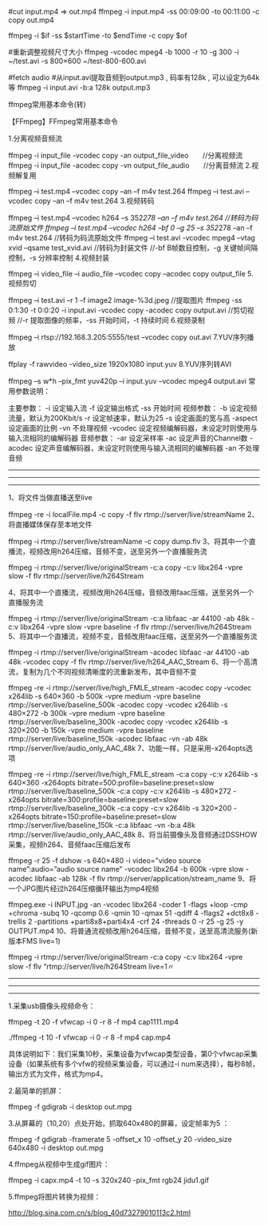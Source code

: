 #cut input.mp4 => out.mp4
ffmpeg -i input.mp4 -ss 00:09:00 -to 00:11:00 -c copy out.mp4

ffmpeg -i $if -ss $startTime -to $endTime -c copy $of


#重新调整视频尺寸大小
ffmpeg -vcodec mpeg4 -b 1000 -r 10 -g 300 -i ~/test.avi -s 800×600 ~/test-800-600.avi



#fetch audio
#从input.avi提取音频到output.mp3 , 码率有128k , 可以设定为64k等
ffmpeg -i input.avi -b:a 128k output.mp3




ffmpeg常用基本命令(转)

【FFmpeg】FFmpeg常用基本命令

 

1.分离视频音频流

ffmpeg -i input_file -vcodec copy -an output_file_video　　//分离视频流
ffmpeg -i input_file -acodec copy -vn output_file_audio　　//分离音频流
2.视频解复用

ffmpeg –i test.mp4 –vcodec copy –an –f m4v test.264
ffmpeg –i test.avi –vcodec copy –an –f m4v test.264
3.视频转码

ffmpeg –i test.mp4 –vcodec h264 –s 352*278 –an –f m4v test.264              //转码为码流原始文件
ffmpeg –i test.mp4 –vcodec h264 –bf 0 –g 25 –s 352*278 –an –f m4v test.264  //转码为码流原始文件
ffmpeg –i test.avi -vcodec mpeg4 –vtag xvid –qsame test_xvid.avi            //转码为封装文件
//-bf B帧数目控制，-g 关键帧间隔控制，-s 分辨率控制
4.视频封装

ffmpeg –i video_file –i audio_file –vcodec copy –acodec copy output_file
5.视频剪切

ffmpeg –i test.avi –r 1 –f image2 image-%3d.jpeg        //提取图片
ffmpeg -ss 0:1:30 -t 0:0:20 -i input.avi -vcodec copy -acodec copy output.avi    //剪切视频
//-r 提取图像的频率，-ss 开始时间，-t 持续时间
6.视频录制

ffmpeg –i rtsp://192.168.3.205:5555/test –vcodec copy out.avi
7.YUV序列播放

ffplay -f rawvideo -video_size 1920x1080 input.yuv
8.YUV序列转AVI

ffmpeg –s w*h –pix_fmt yuv420p –i input.yuv –vcodec mpeg4 output.avi
常用参数说明：

主要参数： -i 设定输入流 -f 设定输出格式 -ss 开始时间 视频参数： -b 设定视频流量，默认为200Kbit/s -r 设定帧速率，默认为25 -s 设定画面的宽与高 -aspect 设定画面的比例 -vn 不处理视频 -vcodec 设定视频编解码器，未设定时则使用与输入流相同的编解码器 音频参数： -ar 设定采样率 -ac 设定声音的Channel数 -acodec 设定声音编解码器，未设定时则使用与输入流相同的编解码器 -an 不处理音频

------------------------------------------------------------------------

----------------------------------------------------------------------------------------------------------

------------------------------------------------------------------------

1、将文件当做直播送至live

ffmpeg -re -i localFile.mp4 -c copy -f flv rtmp://server/live/streamName
2、将直播媒体保存至本地文件

 

ffmpeg -i rtmp://server/live/streamName -c copy dump.flv
3、将其中一个直播流，视频改用h264压缩，音频不变，送至另外一个直播服务流

 

ffmpeg -i rtmp://server/live/originalStream -c:a copy -c:v libx264 -vpre slow -f flv rtmp://server/live/h264Stream
 

4、将其中一个直播流，视频改用h264压缩，音频改用faac压缩，送至另外一个直播服务流

ffmpeg -i rtmp://server/live/originalStream -c:a libfaac -ar 44100 -ab 48k -c:v libx264 -vpre slow -vpre baseline -f flv rtmp://server/live/h264Stream
5、将其中一个直播流，视频不变，音频改用faac压缩，送至另外一个直播服务流

ffmpeg -i rtmp://server/live/originalStream -acodec libfaac -ar 44100 -ab 48k -vcodec copy -f flv rtmp://server/live/h264_AAC_Stream
6、将一个高清流，复制为几个不同视频清晰度的流重新发布，其中音频不变

ffmpeg -re -i rtmp://server/live/high_FMLE_stream -acodec copy -vcodec x264lib -s 640×360 -b 500k -vpre medium -vpre baseline rtmp://server/live/baseline_500k -acodec copy -vcodec x264lib -s 480×272 -b 300k -vpre medium -vpre baseline rtmp://server/live/baseline_300k -acodec copy -vcodec x264lib -s 320×200 -b 150k -vpre medium -vpre baseline rtmp://server/live/baseline_150k -acodec libfaac -vn -ab 48k rtmp://server/live/audio_only_AAC_48k
7、功能一样，只是采用-x264opts选项

ffmpeg -re -i rtmp://server/live/high_FMLE_stream -c:a copy -c:v x264lib -s 640×360 -x264opts bitrate=500:profile=baseline:preset=slow rtmp://server/live/baseline_500k -c:a copy -c:v x264lib -s 480×272 -x264opts bitrate=300:profile=baseline:preset=slow rtmp://server/live/baseline_300k -c:a copy -c:v x264lib -s 320×200 -x264opts bitrate=150:profile=baseline:preset=slow rtmp://server/live/baseline_150k -c:a libfaac -vn -b:a 48k rtmp://server/live/audio_only_AAC_48k
8、将当前摄像头及音频通过DSSHOW采集，视频h264、音频faac压缩后发布

ffmpeg -r 25 -f dshow -s 640×480 -i video=”video source name”:audio=”audio source name” -vcodec libx264 -b 600k -vpre slow -acodec libfaac -ab 128k -f flv rtmp://server/application/stream_name
9、将一个JPG图片经过h264压缩循环输出为mp4视频

ffmpeg.exe -i INPUT.jpg -an -vcodec libx264 -coder 1 -flags +loop -cmp +chroma -subq 10 -qcomp 0.6 -qmin 10 -qmax 51 -qdiff 4 -flags2 +dct8x8 -trellis 2 -partitions +parti8x8+parti4x4 -crf 24 -threads 0 -r 25 -g 25 -y OUTPUT.mp4
10、将普通流视频改用h264压缩，音频不变，送至高清流服务(新版本FMS live=1)

ffmpeg -i rtmp://server/live/originalStream -c:a copy -c:v libx264 -vpre slow -f flv “rtmp://server/live/h264Stream live=1〃


------------------------------------------------------------------------

----------------------------------------------------------------------------------------------------------

------------------------------------------------------------------------

 

1.采集usb摄像头视频命令：

ffmpeg -t 20 -f vfwcap -i 0 -r 8 -f mp4 cap1111.mp4

 

./ffmpeg -t 10 -f vfwcap -i 0 -r 8 -f mp4 cap.mp4

具体说明如下：我们采集10秒，采集设备为vfwcap类型设备，第0个vfwcap采集设备（如果系统有多个vfw的视频采集设备，可以通过-i num来选择），每秒8帧，输出方式为文件，格式为mp4。

 

2.最简单的抓屏：

ffmpeg -f gdigrab -i desktop out.mpg 

 

3.从屏幕的（10,20）点处开始，抓取640x480的屏幕，设定帧率为5 ：

ffmpeg -f gdigrab -framerate 5 -offset_x 10 -offset_y 20 -video_size 640x480 -i desktop out.mpg 

 

4.ffmpeg从视频中生成gif图片：

ffmpeg -i capx.mp4 -t 10 -s 320x240 -pix_fmt rgb24 jidu1.gif

 

5.ffmpeg将图片转换为视频：

http://blog.sina.com.cn/s/blog_40d73279010113c2.html
